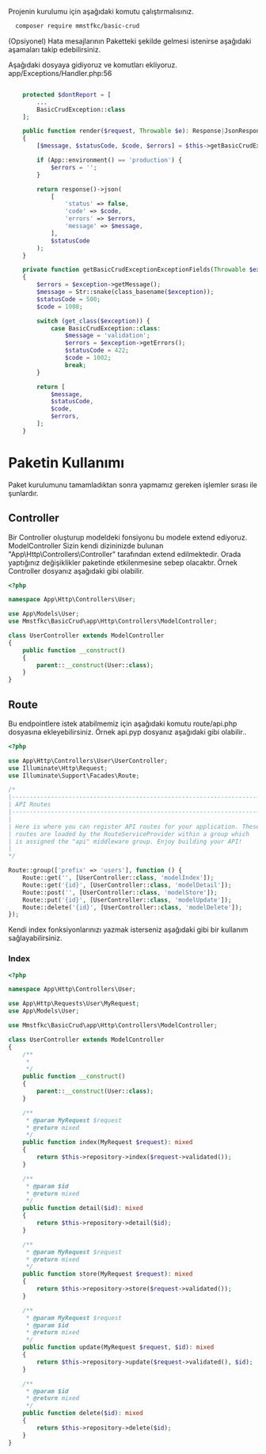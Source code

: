 Projenin kurulumu için aşağıdaki komutu çalıştırmalısınız.

```bash
  composer require mmstfkc/basic-crud
```
(Opsiyonel)
Hata mesajlarının Paketteki şekilde gelmesi istenirse aşağıdaki aşamaları takip edebilirsiniz.

Aşağıdaki dosyaya gidiyoruz ve komutları ekliyoruz.
app/Exceptions/Handler.php:56

```php

    protected $dontReport = [
        ...
        BasicCrudException::class
    ];

    public function render($request, Throwable $e): Response|JsonResponse
    {
        [$message, $statusCode, $code, $errors] = $this->getBasicCrudExceptionExceptionFields($e);

        if (App::environment() == 'production') {
            $errors = '';
        }

        return response()->json(
            [
                'status' => false,
                'code' => $code,
                'errors' => $errors,
                'message' => $message,
            ],
            $statusCode
        );
    }

    private function getBasicCrudExceptionExceptionFields(Throwable $exception): array
    {
        $errors = $exception->getMessage();
        $message = Str::snake(class_basename($exception));
        $statusCode = 500;
        $code = 1008;

        switch (get_class($exception)) {
            case BasicCrudException::class:
                $message = 'validation';
                $errors = $exception->getErrors();
                $statusCode = 422;
                $code = 1002;
                break;
        }

        return [
            $message,
            $statusCode,
            $code,
            $errors,
        ];
    }
```

# Paketin Kullanımı
Paket kurulumunu tamamladıktan sonra yapmamız gereken işlemler sırası ile şunlardır.

## Controller
Bir Controller oluşturup modeldeki fonsiyonu bu modele extend ediyoruz. ModelController Sizin kendi dizininizde bulunan "App\Http\Controllers\Controller" tarafından extend edilmektedir. Orada yaptığınız değişiklikler paketinde etkilenmesine sebep olacaktır.
Örnek Controller dosyanız aşağıdaki gibi olabilir.
```php
<?php

namespace App\Http\Controllers\User;

use App\Models\User;
use Mmstfkc\BasicCrud\app\Http\Controllers\ModelController;

class UserController extends ModelController
{
    public function __construct()
    {
        parent::__construct(User::class);
    }
}
```

## Route
Bu endpointlere istek atabilmemiz için aşağıdaki komutu route/api.php dosyasına ekleyebilirsiniz.
Örnek api.pyp dosyanız aşağıdaki gibi olabilir..
```php
<?php

use App\Http\Controllers\User\UserController;
use Illuminate\Http\Request;
use Illuminate\Support\Facades\Route;

/*
|--------------------------------------------------------------------------
| API Routes
|--------------------------------------------------------------------------
|
| Here is where you can register API routes for your application. These
| routes are loaded by the RouteServiceProvider within a group which
| is assigned the "api" middleware group. Enjoy building your API!
|
*/

Route::group(['prefix' => 'users'], function () {
    Route::get('', [UserController::class, 'modelIndex']);
    Route::get('{id}', [UserController::class, 'modelDetail']);
    Route::post('', [UserController::class, 'modelStore']);
    Route::put('{id}', [UserController::class, 'modelUpdate']);
    Route::delete('{id}', [UserController::class, 'modelDelete']);
});
```

Kendi index fonksiyonlarınızı yazmak isterseniz aşağıdaki gibi bir kullanım sağlayabilirsiniz.
### Index
```php
<?php

namespace App\Http\Controllers\User;

use App\Http\Requests\User\MyRequest;
use App\Models\User;

use Mmstfkc\BasicCrud\app\Http\Controllers\ModelController;

class UserController extends ModelController
{
    /**
     *
     */
    public function __construct()
    {
        parent::__construct(User::class);
    }

    /**
     * @param MyRequest $request
     * @return mixed
     */
    public function index(MyRequest $request): mixed
    {
        return $this->repository->index($request->validated());
    }

    /**
     * @param $id
     * @return mixed
     */
    public function detail($id): mixed
    {
        return $this->repository->detail($id);
    }

    /**
     * @param MyRequest $request
     * @return mixed
     */
    public function store(MyRequest $request): mixed
    {
        return $this->repository->store($request->validated());
    }

    /**
     * @param MyRequest $request
     * @param $id
     * @return mixed
     */
    public function update(MyRequest $request, $id): mixed
    {
        return $this->repository->update($request->validated(), $id);
    }

    /**
     * @param $id
     * @return mixed
     */
    public function delete($id): mixed
    {
        return $this->repository->delete($id);
    }
}
```

